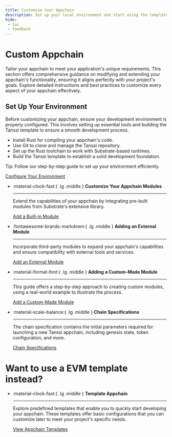 ```yaml
---
title: Customize Your Appchain
description: Set up your local environment and start using the templates to build your appchain with Substrate, a powerful and modular blockchain framework based in Rust.
hide:
 - toc
 - feedback
---
```


# Custom Appchain

Tailor your appchain to meet your application's unique requirements. This section offers comprehensive guidance on modifying and extending your appchain's functionality, ensuring it aligns perfectly with your project's goals. Explore detailed instructions and best practices to customize every aspect of your appchain effectively.

## Set Up Your Environment

Before customizing your appchain, ensure your development environment is properly configured. This involves setting up essential tools and building the Tanssi template to ensure a smooth development process.

- Install Rust for compiling your appchain's code.
- Use Git to clone and manage the Tanssi repository.
- Set up the Rust toolchain to work with Substrate-based runtimes.
- Build the Tanssi template to establish a solid development foundation.

Tip: Follow our step-by-step guide to set up your environment efficiently.

[Configure Your Environment](prerequisites.md)

<div class="grid cards" markdown>

-   :material-clock-fast:{ .lg .middle } __Customize Your Appchain Modules__

    ---

    Extend the capabilities of your appchain by integrating pre-built modules from Substrate's extensive library. 

    [Add a Built-in Module](adding-built-in-module.md)

-   :fontawesome-brands-markdown:{ .lg .middle } __Adding an External Module__

    ---

    Incorporate third-party modules to expand your appchain's capabilities and ensure compatibility with external tools and services.

    [Add an External Module](adding-external-module.md)

-   :material-format-font:{ .lg .middle } __Adding a Custom-Made Module__

    ---

    This guide offers a step-by-step approach to creating custom modules, using a real-world example to illustrate the process.

    [Add a Custom-Made Module](adding-custom-made-module.md)

-   :material-scale-balance:{ .lg .middle } __Chain Specifications__

    ---

    The chain specification contains the initial parameters required for launching a new Tanssi appchain, including genesis state, token configuration, and more.

    [Chain Specifications](customizing-chain-specs.md)

</div>

# Want to use a EVM template instead?

<div class="grid cards" markdown>

-   :material-clock-fast:{ .lg .middle } __Template Appchain__

    ---

    Explore predefined templates that enable you to quickly start developing your appchain. These templates offer basic configurations that you can customize later to meet your project's specific needs.

    [View Appchain Templates](../../build/templates/index.md)

</div>
